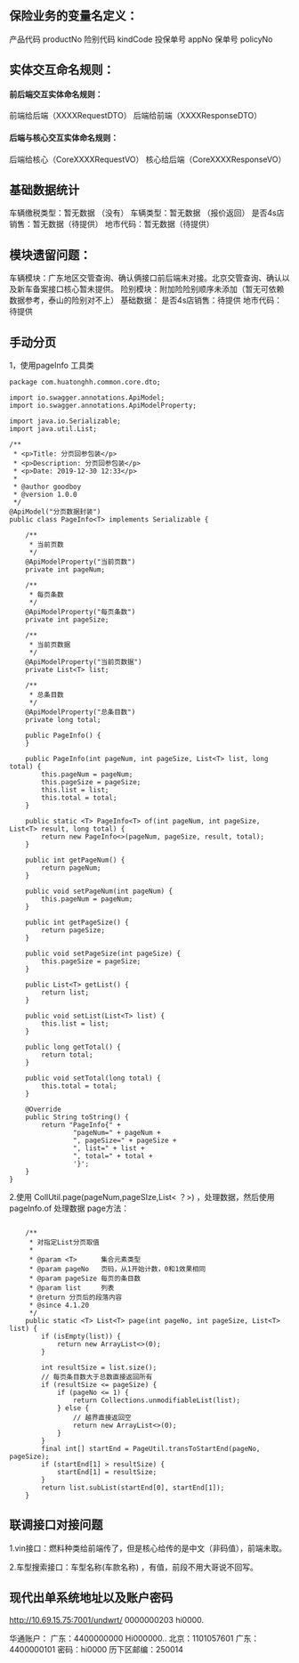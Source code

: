 ## 保险业务的变量名定义：
产品代码 productNo
险别代码 kindCode
投保单号 appNo
保单号  policyNo


## 实体交互命名规则：

#### 前后端交互实体命名规则：
前端给后端（XXXXRequestDTO）
后端给前端（XXXXResponseDTO）

#### 后端与核心交互实体命名规则：
后端给核心（CoreXXXXRequestVO）
核心给后端（CoreXXXXResponseVO）


## 基础数据统计
车辆缴税类型：暂无数据 （没有）
车辆类型：暂无数据 （报价返回）
是否4s店销售：暂无数据（待提供）
地市代码：暂无数据（待提供）

## 模块遗留问题：
车辆模块：广东地区交管查询、确认俩接口前后端未对接。北京交管查询、确认以及新车备案接口核心暂未提供。
险别模块：附加险险别顺序未添加（暂无可依赖数据参考，泰山的险别对不上）
基础数据：  是否4s店销售：待提供
					地市代码：待提供


##  手动分页
1，使用pageInfo 工具类

``` 
package com.huatonghh.common.core.dto;

import io.swagger.annotations.ApiModel;
import io.swagger.annotations.ApiModelProperty;

import java.io.Serializable;
import java.util.List;

/**
 * <p>Title: 分页回参包装</p>
 * <p>Description: 分页回参包装</p>
 * <p>Date: 2019-12-30 12:33</p>
 *
 * @author goodboy
 * @version 1.0.0
 */
@ApiModel("分页数据封装")
public class PageInfo<T> implements Serializable {

    /**
     * 当前页数
     */
    @ApiModelProperty("当前页数")
    private int pageNum;

    /**
     * 每页条数
     */
    @ApiModelProperty("每页条数")
    private int pageSize;

    /**
     * 当前页数据
     */
    @ApiModelProperty("当前页数据")
    private List<T> list;

    /**
     * 总条目数
     */
    @ApiModelProperty("总条目数")
    private long total;

    public PageInfo() {
    }

    public PageInfo(int pageNum, int pageSize, List<T> list, long total) {
        this.pageNum = pageNum;
        this.pageSize = pageSize;
        this.list = list;
        this.total = total;
    }

    public static <T> PageInfo<T> of(int pageNum, int pageSize, List<T> result, long total) {
        return new PageInfo<>(pageNum, pageSize, result, total);
    }

    public int getPageNum() {
        return pageNum;
    }

    public void setPageNum(int pageNum) {
        this.pageNum = pageNum;
    }

    public int getPageSize() {
        return pageSize;
    }

    public void setPageSize(int pageSize) {
        this.pageSize = pageSize;
    }

    public List<T> getList() {
        return list;
    }

    public void setList(List<T> list) {
        this.list = list;
    }

    public long getTotal() {
        return total;
    }

    public void setTotal(long total) {
        this.total = total;
    }

    @Override
    public String toString() {
        return "PageInfo{" +
                "pageNum=" + pageNum +
                ", pageSize=" + pageSize +
                ", list=" + list +
                ", total=" + total +
                '}';
    }
}

```

2.使用 CollUtil.page(pageNum,pageSIze,List< ？>) ，处理数据，然后使用pageInfo.of 处理数据
 page方法：
 

``` 

	/**
	 * 对指定List分页取值
	 *
	 * @param <T>      集合元素类型
	 * @param pageNo   页码，从1开始计数，0和1效果相同
	 * @param pageSize 每页的条目数
	 * @param list     列表
	 * @return 分页后的段落内容
	 * @since 4.1.20
	 */
	public static <T> List<T> page(int pageNo, int pageSize, List<T> list) {
		if (isEmpty(list)) {
			return new ArrayList<>(0);
		}

		int resultSize = list.size();
		// 每页条目数大于总数直接返回所有
		if (resultSize <= pageSize) {
			if (pageNo <= 1) {
				return Collections.unmodifiableList(list);
			} else {
				// 越界直接返回空
				return new ArrayList<>(0);
			}
		}
		final int[] startEnd = PageUtil.transToStartEnd(pageNo, pageSize);
		if (startEnd[1] > resultSize) {
			startEnd[1] = resultSize;
		}
		return list.subList(startEnd[0], startEnd[1]);
	}
```
## 联调接口对接问题
1.vin接口：燃料种类给前端传了，但是核心给传的是中文（非码值），前端未取。

2.车型搜索接口：车型名称(车款名称) ，有值，前段不用大哥说不回写。

## 现代出单系统地址以及账户密码
http://10.69.15.75:7001/undwrt/
0000000203
hi0000.


华通账户：
广东：4400000000    Hi000000..
北京：1101057601
广东：4400000101
密码：hi0000
历下区邮编：250014